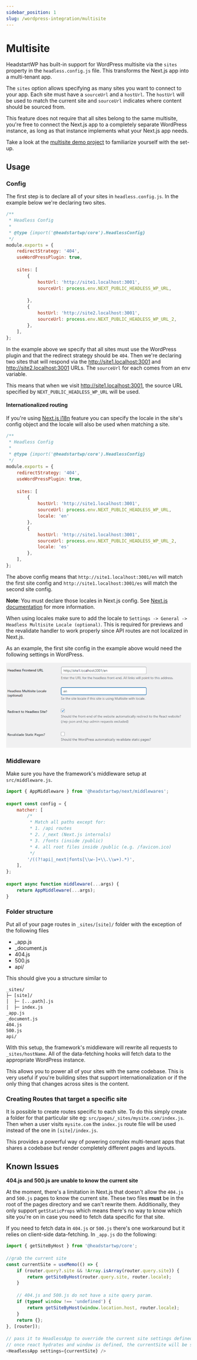 ```yaml
---
sidebar_position: 1
slug: /wordpress-integration/multisite
---
```


# Multisite

HeadstartWP has built-in support for WordPress multisite via the `sites` property in the `headless.config.js` file. This transforms the Next.js app into a multi-tenant app.

The `sites` option allows specifying as many sites you want to connect to your app. Each site must have a `sourceUrl` and a `hostUrl`. The `hostUrl` will be used to match the current site and `sourceUrl` indicates where content should be sourced from.

This feature does not require that all sites belong to the same multisite, you're free to connect the Next.js app to a completely separate WordPress instance, as long as that instance implements what your Next.js app needs.

Take a look at the [multisite demo project](https://github.com/10up/headstartwp/tree/develop/projects/wp-multisite-nextjs) to familiarize yourself with the set-up.

## Usage

### Config

The first step is to declare all of your sites in `headless.config.js`. In the example below we're declaring two sites.

```javascript
/**
 * Headless Config
 *
 * @type {import('@headstartwp/core').HeadlessConfig}
 */
module.exports = {
    redirectStrategy: '404',
    useWordPressPlugin: true,

	sites: [
		{
			hostUrl: 'http://site1.localhost:3001',
			sourceUrl: process.env.NEXT_PUBLIC_HEADLESS_WP_URL,

		},
		{
			hostUrl: 'http://site2.localhost:3001',
			sourceUrl: process.env.NEXT_PUBLIC_HEADLESS_WP_URL_2,
		},
	],
};
```

In the example above we specify that all sites must use the WordPress plugin and that the redirect strategy should be `404`. Then we're declaring two sites that will respond via the http://site1.localhost:3001 and http://site2.localhost:3001 URLs. The `sourceUrl` for each comes from an env variable.

This means that when we visit http://site1.localhost:3001, the source URL specified by `NEXT_PUBLIC_HEADLESS_WP_URL` will be used.

#### Internationalized routing

If you're using [Next.js i18n](https://nextjs.org/docs/advanced-features/i18n-routing) feature you can specify the locale in the site's config object and the locale will also be used when matching a site.

```javascript
/**
 * Headless Config
 *
 * @type {import('@headstartwp/core').HeadlessConfig}
 */
module.exports = {
    redirectStrategy: '404',
    useWordPressPlugin: true,

	sites: [
		{
			hostUrl: 'http://site1.localhost:3001',
			sourceUrl: process.env.NEXT_PUBLIC_HEADLESS_WP_URL,
			locale: 'en'
		},
		{
			hostUrl: 'http://site1.localhost:3001',
			sourceUrl: process.env.NEXT_PUBLIC_HEADLESS_WP_URL_2,
			locale: 'es'
		},
	],
};
```

The above config means that `http://site1.localhost:3001/en` will match the first site config and `http://site1.localhost:3001/es` will match the second site config.

**Note**: You must declare those locales in Next.js config. See [Next.js documentation](https://nextjs.org/learn/advanced-features/i18n-routing) for more information.

When using locales make sure to add the locale to `Settings -> General -> Headless Multisite Locale (optional)`. This is required for previews and the revalidate handler to work properly since API routes are not localized in Next.js.

As an example, the first site config in the example above would need the following settings in WordPress.

![Plugin settings Multisite Locale](../../static/img/documentation/wordpress-integration/multisite-locale.png)


### Middleware

Make sure you have the framework's middleware setup at `src/middleware.js`.

```javascript
import { AppMiddleware } from '@headstartwp/next/middlewares';

export const config = {
	matcher: [
		/*
		 * Match all paths except for:
		 * 1. /api routes
		 * 2. /_next (Next.js internals)
		 * 3. /fonts (inside /public)
		 * 4. all root files inside /public (e.g. /favicon.ico)
		 */
		'/((?!api|_next|fonts[\\w-]+\\.\\w+).*)',
	],
};

export async function middleware(...args) {
	return AppMiddleware(...args);
}
```

### Folder structure

Put all of your page routes in `_sites/[site]/` folder with the exception of the following files
 - _app.js
 - _document.js
 - 404.js
 - 500.js
 - api/


 This should give you a structure similar to

 ```
 _sites/
├─ [site]/
│  ├─ [...path].js
│  ├─ index.js
_app.js
_document.js
404.js
500.js
api/
```

With this setup, the framework's middleware will rewrite all requests to `_sites/hostName`. All of the data-fetching hooks will fetch data to the appropriate WordPress instance.

This allows you to power all of your sites with the same codebase. This is very useful if you're building sites that support internationalization or if the only thing that changes across sites is the content.

### Creating Routes that target a specific site

It is possible to create routes specific to each site. To do this simply create a folder for that particular site eg: `src/pages/_sites/mysite.com/index.js`. Then when a user visits `mysite.com` the `index.js` route file will be used instead of the one in `[site]/index.js`.

This provides a powerful way of powering complex multi-tenant apps that shares a codebase but render completely different pages and layouts.

## Known Issues

**404.js and 500.js are unable to know the current site**

At the moment, there's a limitation in Next.js that doesn't allow the `404.js` and `500.js` pages to know the current site. These two files **must** be in the root of the pages directory and we can't rewrite them. Additionally, they only support `getStaticProps` which means there's no way to know which site you're on in case you need to fetch data specific for that site.

If you need to fetch data in `404.js` or `500.js` there's one workaround but it relies on client-side data-fetching. In `_app.js` do the following:

```javascript
import { getSiteByHost } from '@headstartwp/core';

//grab the current site
const currentSite = useMemo(() => {
    if (router.query?.site && !Array.isArray(router.query.site)) {
        return getSiteByHost(router.query.site, router.locale);
    }

    // 404.js and 500.js do not have a site query param.
    if (typeof window !== 'undefined') {
        return getSiteByHost(window.location.host, router.locale);
    }
    return {};
}, [router]);

// pass it to HeadlessApp to override the current site settings defined by the framework
// once react hydrates and window is defined, the currentSite will be set for 404 and 500 poages.
<HeadlessApp settings={currentSite} />
```

